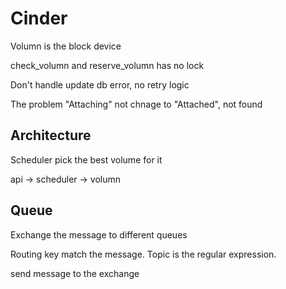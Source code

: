 # Cinder

Volumn is the block device

check_volumn and reserve_volumn has no lock

Don't handle update db error, no retry logic

The problem "Attaching" not chnage to "Attached", not found

## Architecture

Scheduler pick the best volume for it

api -> scheduler -> volumn

## Queue

Exchange the message to different queues

Routing key match the message. Topic is the regular expression.

send message to the exchange




